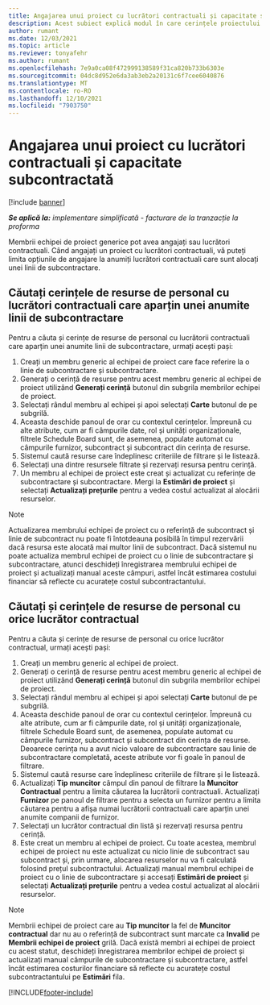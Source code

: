 ```yaml
---
title: Angajarea unui proiect cu lucrători contractuali și capacitate subcontractată
description: Acest subiect explică modul în care cerințele proiectului pot fi îndeplinite folosind lucrători contractuali sau capacitatea subcontractată în Microsoft Dynamics 365 Project Operations.
author: rumant
ms.date: 12/03/2021
ms.topic: article
ms.reviewer: tonyafehr
ms.author: rumant
ms.openlocfilehash: 7e9a0ca08f472999138589f31ca820b733b6303e
ms.sourcegitcommit: 04dc8d952e6da3ab3eb2a20131c6f7cee6040876
ms.translationtype: MT
ms.contentlocale: ro-RO
ms.lasthandoff: 12/10/2021
ms.locfileid: "7903750"
---
```

# <a name="staffing-a-project-with-contract-workers-and-subcontracted-capacity"></a>Angajarea unui proiect cu lucrători contractuali și capacitate subcontractată

[!include [banner](../../includes/dataverse-preview.md)]

_**Se aplică la:** implementare simplificată - facturare de la tranzacție la proforma_

Membrii echipei de proiect generice pot avea angajați sau lucrători contractuali. Când angajați un proiect cu lucrători contractuali, vă puteți limita opțiunile de angajare la anumiți lucrători contractuali care sunt alocați unei linii de subcontractare. 

## <a name="search-for-staff-resource-requirements-with-contract-workers-that-belong-to-a-specific-subcontract-line"></a>Căutați cerințele de resurse de personal cu lucrători contractuali care aparțin unei anumite linii de subcontractare

Pentru a căuta și cerințe de resurse de personal cu lucrătorii contractuali care aparțin unei anumite linii de subcontractare, urmați acești pași:

1. Creați un membru generic al echipei de proiect care face referire la o linie de subcontractare și subcontractare.
2. Generați o cerință de resurse pentru acest membru generic al echipei de proiect utilizând **Generați cerință** butonul din subgrila membrilor echipei de proiect.
3. Selectați rândul membru al echipei și apoi selectați **Carte** butonul de pe subgrilă. 
4. Aceasta deschide panoul de orar cu contextul cerințelor. Împreună cu alte atribute, cum ar fi câmpurile date, rol și unități organizaționale, filtrele Schedule Board sunt, de asemenea, populate automat cu câmpurile furnizor, subcontract și subcontract din cerința de resurse.
5. Sistemul caută resurse care îndeplinesc criteriile de filtrare și le listează. 
6. Selectați una dintre resursele filtrate și rezervați resursa pentru cerință. 
7. Un membru al echipei de proiect este creat și actualizat cu referințe de subcontractare și subcontractare. Mergi la **Estimări de proiect** și selectați **Actualizați prețurile** pentru a vedea costul actualizat al alocării resurselor. 

> [!NOTE]
> Actualizarea membrului echipei de proiect cu o referință de subcontract și linie de subcontract nu poate fi întotdeauna posibilă în timpul rezervării dacă resursa este alocată mai multor linii de subcontract. Dacă sistemul nu poate actualiza membrul echipei de proiect cu o linie de subcontractare și subcontractare, atunci deschideți înregistrarea membrului echipei de proiect și actualizați manual aceste câmpuri, astfel încât estimarea costului financiar să reflecte cu acuratețe costul subcontractantului.

## <a name="search-for-and-staff-resource-requirements-with-any-contract-worker"></a>Căutați și cerințele de resurse de personal cu orice lucrător contractual

Pentru a căuta și cerințe de resurse de personal cu orice lucrător contractual, urmați acești pași:

1. Creați un membru generic al echipei de proiect.
2. Generați o cerință de resurse pentru acest membru generic al echipei de proiect utilizând **Generați cerință** butonul din subgrila membrilor echipei de proiect.
3. Selectați rândul membru al echipei și apoi selectați **Carte** butonul de pe subgrilă. 
4. Aceasta deschide panoul de orar cu contextul cerințelor. Împreună cu alte atribute, cum ar fi câmpurile date, rol și unități organizaționale, filtrele Schedule Board sunt, de asemenea, populate automat cu câmpurile furnizor, subcontract și subcontract din cerința de resurse. Deoarece cerința nu a avut nicio valoare de subcontractare sau linie de subcontractare completată, aceste atribute vor fi goale în panoul de filtrare.
5. Sistemul caută resurse care îndeplinesc criteriile de filtrare și le listează.
6. Actualizați **Tip muncitor** câmpul din panoul de filtrare la **Muncitor Contractual** pentru a limita căutarea la lucrătorii contractuali. Actualizați **Furnizor** pe panoul de filtrare pentru a selecta un furnizor pentru a limita căutarea pentru a afișa numai lucrătorii contractuali care aparțin unei anumite companii de furnizor.
7. Selectați un lucrător contractual din listă și rezervați resursa pentru cerință.
8. Este creat un membru al echipei de proiect. Cu toate acestea, membrul echipei de proiect nu este actualizat cu nicio linie de subcontract sau subcontract și, prin urmare, alocarea resurselor nu va fi calculată folosind prețul subcontractului. Actualizați manual membrul echipei de proiect cu o linie de subcontractare și accesați **Estimări de proiect** și selectați **Actualizați prețurile** pentru a vedea costul actualizat al alocării resurselor.

> [!NOTE]
> Membrii echipei de proiect care au **Tip muncitor** la fel de **Muncitor contractual** dar nu au o referință de subcontract sunt marcate ca **Invalid** pe **Membrii echipei de proiect** grilă. Dacă există membri ai echipei de proiect cu acest statut, deschideți înregistrarea membrilor echipei de proiect și actualizați manual câmpurile de subcontractare și subcontractare, astfel încât estimarea costurilor financiare să reflecte cu acuratețe costul subcontractantului pe **Estimări** fila. 


[!INCLUDE[footer-include](../../includes/footer-banner.md)]

